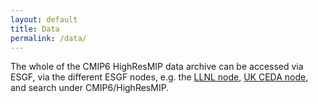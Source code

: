 ```yaml
---
layout: default
title: Data
permalink: /data/
---
```


The whole of the CMIP6 HighResMIP data archive can be accessed via ESGF, via the different ESGF nodes, e.g. the <a href="https://esgf-node.llnl.gov/search/cmip6/">LLNL node</a>, <a href="https://esgf-index1.ceda.ac.uk/search/cmip6-ceda/">UK CEDA  node</a>, and search under CMIP6/HighResMIP.